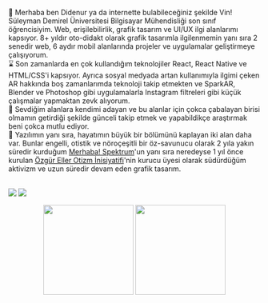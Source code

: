 🧙 Merhaba ben Didenur ya da internette bulabileceğiniz şekilde Vin! Süleyman Demirel Üniversitesi Bilgisayar Mühendisliği son sınıf öğrencisiyim. Web, erişilebilirlik, grafik tasarım ve UI/UX ilgi alanlarımı kapsıyor. 8+ yıldır oto-didakt olarak grafik tasarımla ilgilenmemin yanı sıra 2 senedir web, 6 aydır mobil alanlarında projeler ve uygulamalar geliştirmeye çalışıyorum. <br>
⌛ Son zamanlarda en çok kullandığım teknolojiler React, React Native ve HTML/CSS'i kapsıyor. Ayrıca sosyal medyada artan kullanımıyla ilgimi çeken AR hakkında boş zamanlarımda teknoloji takip etmekten ve SparkAR, Blender ve Photoshop gibi uygulamalarla Instagram filtreleri gibi küçük çalışmalar yapmaktan zevk alıyorum.<br>
🐸 Sevdiğim alanlara kendimi adayan ve bu alanlar için çokca çabalayan birisi olmamın getirdiği şekilde günceli takip etmek ve yapabildikçe araştırmak beni çokca mutlu ediyor. <br>
🍄 Yazılımın yanı sıra, hayatımın büyük bir bölümünü kaplayan iki alan daha var. Bunlar engelli, otistik ve nöroçeşitli bir öz-savunucu olarak 2 yıla yakın süredir kurduğum [Merhaba! Spektrum](https://merhabaspektrum.com)'un yanı sıra neredeyse 1 yıl önce kurulan [Özgür Eller Otizm İnisiyatifi](https://ozgureller.org)'nin kurucu üyesi olarak südürdüğüm aktivizm ve uzun süredir devam eden grafik tasarım. <br>
<br>

<p align="left">
<a href="https://www.linkedin.com/in/didenur/"><img src="https://img.shields.io/badge/-LinkedIn-0077B5?style=flat&logo=Linkedin&logoColor=white"/></a>
<a href="https://www.behance.net/didenur"><img src="https://aleen42.github.io/badges/src/behance.svg"/></a>
</p>

<p align="center">
      <img height="180em"  src="https://github-readme-stats.vercel.app/api?username=dudself&theme=dark&show_icons=true&count_private=true)"/>
      <img height="180em" src="https://github-readme-stats-eight-theta.vercel.app/api/top-langs/?username=dudself&layout=compact&langs_count=8&theme=dark"/>
</p>


